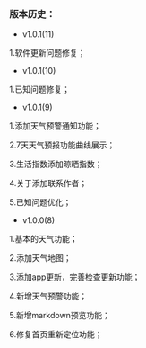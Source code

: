 
### 版本历史：
- v1.0.1(11)

1.软件更新问题修复；

- v1.0.1(10)

1.已知问题修复；

- v1.0.1(9)

1.添加天气预警通知功能；

2.7天天气预报功能曲线展示；

3.生活指数添加晾晒指数；

4.关于添加联系作者；

5.已知问题优化；

- v1.0.0(8)

1.基本的天气功能；

2.添加天气地图；

3.添加app更新，完善检查更新功能；

4.新增天气预警功能；

5.新增markdown预览功能；

6.修复首页重新定位功能；


